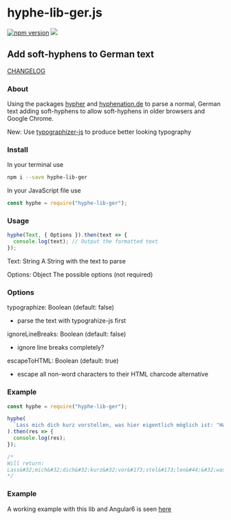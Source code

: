# hyphe-lib-ger.js

[![npm version](https://badge.fury.io/js/hyphe-lib-ger.svg)](https://badge.fury.io/js/hyphe-lib-ger) [![](https://data.jsdelivr.com/v1/package/npm/hyphe-lib-ger/badge)](https://www.jsdelivr.com/package/npm/hyphe-lib-ger)

## Add soft-hyphens to German text

[CHANGELOG](CHANGELOG.md)

### About

Using the packages [hypher](https://github.com/bramstein/hypher)
and [hyphenation.de](https://github.com/bramstein/hyphenation-patterns) to parse a normal, German text adding soft-hyphens to allow soft-hyphens in older browsers and Google Chrome.

New: Use [typographizer-js](https://github.com/ovlb/typographizer-js) to produce better looking typography

### Install

In your terminal use

```bash
npm i --save hyphe-lib-ger
```

In your JavaScript file use

```js
const hyphe = require("hyphe-lib-ger");
```

### Usage

```js
hyphe(Text, { Options }).then(text => {
  console.log(text); // Output the formatted text
});
```

Text: String
A String with the text to parse

Options: Object
The possible options (not required)

### Options

typographize: Boolean (default: false)

- parse the text with typograhize-js first

ignoreLineBreaks: Boolean (default: false)

- ignore line breaks completely?

escapeToHTML: Boolean (default: true)

- escape all non-word characters to their HTML charcode alternative

### Example

```js
const hyphe = require("hyphe-lib-ger");

hyphe(
  `Lass mich dich kurz vorstellen, was hier eigentlich möglich ist: "Hallo, mein Name ist Daniel"`
).then(res => {
  console.log(res);
});

/*
Will return:
Lass&#32;mich&#32;dich&#32;kurz&#32;vor&#173;stel&#173;len&#44;&#32;was&#32;hier&#32;ei&#173;gent&#173;lich&#32;mög&#173;lich&#32;ist&#58;&#32;&#8220;Hal&#173;lo&#44;&#32;mein&#32;Na&#173;me&#32;ist&#32;Da&#173;ni&#173;el&#8221;
*/
```

### Example

A working example with this lib and Angular6 is seen [here](https://blurrryy.github.io)
